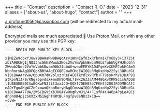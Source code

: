 +++
title = "Contact"
description = "Contact R. O."
date = "2023-12-31"
aliases = ["about-us", "about-hugo", "contact"]
author = ""
+++

[a.profound056@passinbox.com](mailto:a.profound056@passinbox.com) (will be redirected to my actual mail-address)

Encrypted mails are much appreciated 💌 Use Proton Mail, or with any other provider you may use this PGP key:

```
-----BEGIN PGP PUBLIC KEY BLOCK-----

xjMEZe9coxYJKwYBBAHaRw8BAQdAry1WnNEaf03xRfbnmIkTm6By3+i37ZSt
xb2A98CWgIjNO3JhcGhhZWwub2Noc2VuYmVpbkBwcm90b24ubWUgPHJhcGhh
ZWwub2Noc2VuYmVpbkBwcm90b24ubWU+wowEEBYKAD4FgmXvXKMECwkHCAmQ
kbnRoryNAgQDFQgKBBYAAgECGQECmwMCHgEWIQQLRMqKxdNp22SyL3ORudGi
vI0CBAAArVwA/0pUXm7dKVolvzrReF4E0TkYdlxVRfb+FT9ssKrhVeJDAP9B
atKpnNIJFS/KNg75pvdsX+aoDh9DNhL71wx2GZJaAM44BGXvXKMSCisGAQQB
l1UBBQEBB0CSwEGKwFN3tit3xxJJQ+QQXf7OEHBSo7PKHf3280JROQMBCAfC
eAQYFgoAKgWCZe9cowmQkbnRoryNAgQCmwwWIQQLRMqKxdNp22SyL3ORudGi
vI0CBAAA7TUA/2WSCBGV5XbJUOAYwOKgRvWJj/4+F1sfR4XH46pAPpLeAQCj
dhphOB4pjzSKXZxMS1GghTmRtBuFmgfpv0SN0zZ+CQ==
=cvW+
-----END PGP PUBLIC KEY BLOCK-----
```
